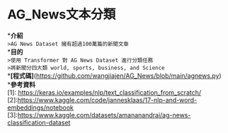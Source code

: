 # AG_News文本分類
***介紹**<br>
`>AG News Dataset 擁有超過100萬篇的新聞文章`<br>
***目的**<br>
`>使用 Transformer 對 AG News Dataset 進行分類任務`<br>
`>將新聞分四大類 world, sports, business, and Science`<br>
***[程式碼]**(https://github.com/wangjiajen/AG_News/blob/main/agnews.py)<br>
***參考資料**<br>
[1]: https://keras.io/examples/nlp/text_classification_from_scratch/<br>
[2]:https://www.kaggle.com/code/jannesklaas/17-nlp-and-word-embeddings/notebook<br>
[3]:https://www.kaggle.com/datasets/amananandrai/ag-news-classification-dataset<br>